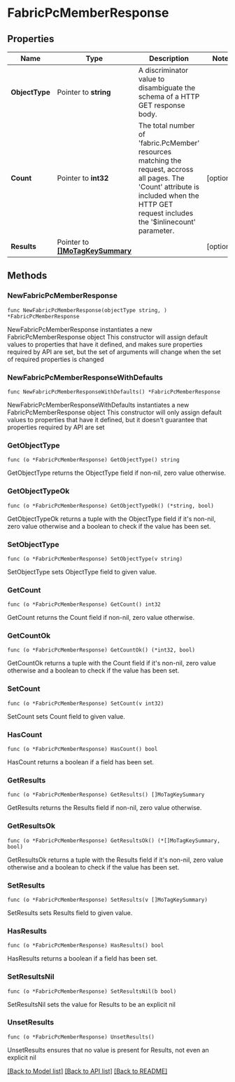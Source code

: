 # FabricPcMemberResponse

## Properties

Name | Type | Description | Notes
------------ | ------------- | ------------- | -------------
**ObjectType** | Pointer to **string** | A discriminator value to disambiguate the schema of a HTTP GET response body. | 
**Count** | Pointer to **int32** | The total number of &#39;fabric.PcMember&#39; resources matching the request, accross all pages. The &#39;Count&#39; attribute is included when the HTTP GET request includes the &#39;$inlinecount&#39; parameter. | [optional] 
**Results** | Pointer to [**[]MoTagKeySummary**](mo.TagKeySummary.md) |  | [optional] 

## Methods

### NewFabricPcMemberResponse

`func NewFabricPcMemberResponse(objectType string, ) *FabricPcMemberResponse`

NewFabricPcMemberResponse instantiates a new FabricPcMemberResponse object
This constructor will assign default values to properties that have it defined,
and makes sure properties required by API are set, but the set of arguments
will change when the set of required properties is changed

### NewFabricPcMemberResponseWithDefaults

`func NewFabricPcMemberResponseWithDefaults() *FabricPcMemberResponse`

NewFabricPcMemberResponseWithDefaults instantiates a new FabricPcMemberResponse object
This constructor will only assign default values to properties that have it defined,
but it doesn't guarantee that properties required by API are set

### GetObjectType

`func (o *FabricPcMemberResponse) GetObjectType() string`

GetObjectType returns the ObjectType field if non-nil, zero value otherwise.

### GetObjectTypeOk

`func (o *FabricPcMemberResponse) GetObjectTypeOk() (*string, bool)`

GetObjectTypeOk returns a tuple with the ObjectType field if it's non-nil, zero value otherwise
and a boolean to check if the value has been set.

### SetObjectType

`func (o *FabricPcMemberResponse) SetObjectType(v string)`

SetObjectType sets ObjectType field to given value.


### GetCount

`func (o *FabricPcMemberResponse) GetCount() int32`

GetCount returns the Count field if non-nil, zero value otherwise.

### GetCountOk

`func (o *FabricPcMemberResponse) GetCountOk() (*int32, bool)`

GetCountOk returns a tuple with the Count field if it's non-nil, zero value otherwise
and a boolean to check if the value has been set.

### SetCount

`func (o *FabricPcMemberResponse) SetCount(v int32)`

SetCount sets Count field to given value.

### HasCount

`func (o *FabricPcMemberResponse) HasCount() bool`

HasCount returns a boolean if a field has been set.

### GetResults

`func (o *FabricPcMemberResponse) GetResults() []MoTagKeySummary`

GetResults returns the Results field if non-nil, zero value otherwise.

### GetResultsOk

`func (o *FabricPcMemberResponse) GetResultsOk() (*[]MoTagKeySummary, bool)`

GetResultsOk returns a tuple with the Results field if it's non-nil, zero value otherwise
and a boolean to check if the value has been set.

### SetResults

`func (o *FabricPcMemberResponse) SetResults(v []MoTagKeySummary)`

SetResults sets Results field to given value.

### HasResults

`func (o *FabricPcMemberResponse) HasResults() bool`

HasResults returns a boolean if a field has been set.

### SetResultsNil

`func (o *FabricPcMemberResponse) SetResultsNil(b bool)`

 SetResultsNil sets the value for Results to be an explicit nil

### UnsetResults
`func (o *FabricPcMemberResponse) UnsetResults()`

UnsetResults ensures that no value is present for Results, not even an explicit nil

[[Back to Model list]](../README.md#documentation-for-models) [[Back to API list]](../README.md#documentation-for-api-endpoints) [[Back to README]](../README.md)


